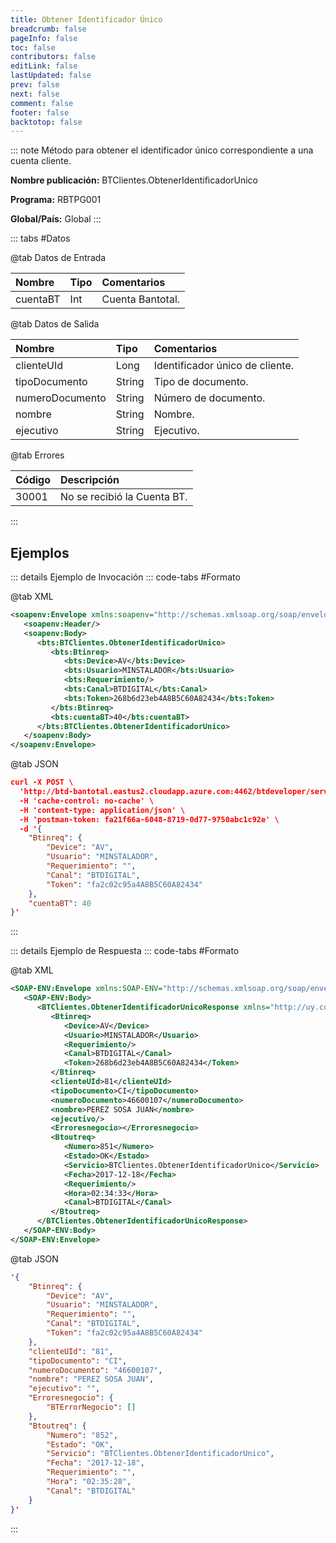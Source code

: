 ```yaml
---
title: Obtener Identificador Único
breadcrumb: false
pageInfo: false
toc: false
contributors: false
editLink: false
lastUpdated: false
prev: false
next: false
comment: false
footer: false
backtotop: false
---
```


<!-- ABRE DATOS DEL MÉTODO -->
::: note Método para obtener el identificador único correspondiente a una cuenta cliente.

**Nombre publicación:** BTClientes.ObtenerIdentificadorUnico

**Programa:** RBTPG001

**Global/País:** Global
:::
<!-- CIERRA DATOS DEL MÉTODO -->

<!-- ABRE TABLA DE DATOS -->
::: tabs #Datos 

@tab Datos de Entrada

Nombre | Tipo | Comentarios
:--------- | :--------- | :---------
cuentaBT | Int | Cuenta Bantotal.

@tab Datos de Salida

Nombre | Tipo | Comentarios
:--------- | :----------- | :-----------
clienteUId | Long | Identificador único de cliente.
tipoDocumento | String | Tipo de documento.
numeroDocumento | String | Número de documento.
nombre | String | Nombre.
ejecutivo | String | Ejecutivo.

@tab Errores

Código | Descripción
:--------- | :-----------
30001 | No se recibió la Cuenta BT.
::: 
<!-- CIERRA TABLA DE DATOS -->

## **Ejemplos**

<!-- ABRE EJEMPLO DE INVOCACIÓN -->
::: details Ejemplo de Invocación 
::: code-tabs #Formato

@tab XML
```xml
<soapenv:Envelope xmlns:soapenv="http://schemas.xmlsoap.org/soap/envelope/" xmlns:bts="http://uy.com.dlya.bantotal/BTSOA/">
   <soapenv:Header/>
   <soapenv:Body>
      <bts:BTClientes.ObtenerIdentificadorUnico>
         <bts:Btinreq>
            <bts:Device>AV</bts:Device>
            <bts:Usuario>MINSTALADOR</bts:Usuario>
            <bts:Requerimiento/>
            <bts:Canal>BTDIGITAL</bts:Canal>
            <bts:Token>268b6d23eb4A8B5C60A82434</bts:Token>
         </bts:Btinreq>
         <bts:cuentaBT>40</bts:cuentaBT>
      </bts:BTClientes.ObtenerIdentificadorUnico>
   </soapenv:Body>
</soapenv:Envelope>
```

@tab JSON
```json
curl -X POST \
  'http://btd-bantotal.eastus2.cloudapp.azure.com:4462/btdeveloper/servlet/com.dlya.bantotal.odwsbt_BTClientes_v1?ObtenerIdentificadorUnico=' \
  -H 'cache-control: no-cache' \
  -H 'content-type: application/json' \
  -H 'postman-token: fa21f66a-6048-8719-0d77-9750abc1c92e' \
  -d '{
	"Btinreq": {
		"Device": "AV",
		"Usuario": "MINSTALADOR",
		"Requerimiento": "",
		"Canal": "BTDIGITAL",
		"Token": "fa2c02c95a4A8B5C60A82434"
	},
    "cuentaBT": 40
}'
```
:::
<!-- CIERRA EJEMPLO DE INVOCACIÓN -->

<!-- ABRE EJEMPLO DE RESPUESTA -->
::: details Ejemplo de Respuesta 
::: code-tabs #Formato

@tab XML
```xml
<SOAP-ENV:Envelope xmlns:SOAP-ENV="http://schemas.xmlsoap.org/soap/envelope/" xmlns:xsd="http://www.w3.org/2001/XMLSchema" xmlns:SOAP-ENC="http://schemas.xmlsoap.org/soap/encoding/" xmlns:xsi="http://www.w3.org/2001/XMLSchema-instance">
   <SOAP-ENV:Body>
      <BTClientes.ObtenerIdentificadorUnicoResponse xmlns="http://uy.com.dlya.bantotal/BTSOA/">
         <Btinreq>
            <Device>AV</Device>
            <Usuario>MINSTALADOR</Usuario>
            <Requerimiento/>
            <Canal>BTDIGITAL</Canal>
            <Token>268b6d23eb4A8B5C60A82434</Token>
         </Btinreq>
         <clienteUId>81</clienteUId>
         <tipoDocumento>CI</tipoDocumento>
         <numeroDocumento>46600107</numeroDocumento>
         <nombre>PEREZ SOSA JUAN</nombre>
         <ejecutivo/>
         <Erroresnegocio></Erroresnegocio>
         <Btoutreq>
            <Numero>851</Numero>
            <Estado>OK</Estado>
            <Servicio>BTClientes.ObtenerIdentificadorUnico</Servicio>
            <Fecha>2017-12-18</Fecha>
            <Requerimiento/>
            <Hora>02:34:33</Hora>
            <Canal>BTDIGITAL</Canal>
         </Btoutreq>
      </BTClientes.ObtenerIdentificadorUnicoResponse>
   </SOAP-ENV:Body>
</SOAP-ENV:Envelope>
```

@tab JSON
```json
'{
	"Btinreq": {
		"Device": "AV",
		"Usuario": "MINSTALADOR",
		"Requerimiento": "",
		"Canal": "BTDIGITAL",
		"Token": "fa2c02c95a4A8B5C60A82434"
	},
    "clienteUId": "81",
    "tipoDocumento": "CI",
    "numeroDocumento": "46600107",
    "nombre": "PEREZ SOSA JUAN",
    "ejecutivo": "",
    "Erroresnegocio": {
        "BTErrorNegocio": []
    },
    "Btoutreq": {
        "Numero": "852",
        "Estado": "OK",
        "Servicio": "BTClientes.ObtenerIdentificadorUnico",
        "Fecha": "2017-12-18",
        "Requerimiento": "",
        "Hora": "02:35:28",
        "Canal": "BTDIGITAL"
    }
}'
```
::: 
<!-- CIERRA EJEMPLO DE RESPUESTA -->